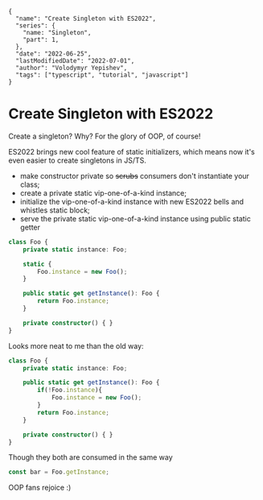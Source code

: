 ```ic-metadata
{
  "name": "Create Singleton with ES2022",
  "series": {
    "name: "Singleton",
    "part": 1,
  },
  "date": "2022-06-25",
  "lastModifiedDate": "2022-07-01",
  "author": "Volodymyr Yepishev",
  "tags": ["typescript", "tutorial", "javascript"]
}
```

# Create Singleton with ES2022

Create a singleton? Why? For the glory of OOP, of course!

ES2022 brings new cool feature of static initializers, which means now it's even easier to create
singletons in JS/TS.

- make constructor private so ~~scrubs~~ consumers don't instantiate your class;
- create a private static vip-one-of-a-kind instance;
- initialize the vip-one-of-a-kind instance with new ES2022 bells and whistles static block;
- serve the private static vip-one-of-a-kind instance using public static getter

```typescript
class Foo {
    private static instance: Foo;

    static {
        Foo.instance = new Foo();
    }

    public static get getInstance(): Foo {
        return Foo.instance;
    }

    private constructor() { }
}
```

Looks more neat to me than the old way:

```typescript
class Foo {
    private static instance: Foo;

    public static get getInstance(): Foo {
        if(!Foo.instance){
            Foo.instance = new Foo();
        }
        return Foo.instance;
    }

    private constructor() { }
}
```

Though they both are consumed in the same way
```typescript
const bar = Foo.getInstance;
```

OOP fans rejoice :)